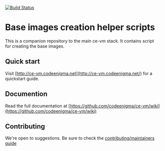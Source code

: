 [![Build Status](https://travis-ci.org/codeenigma/ce-vm-base.svg?branch=8.x)](https://travis-ci.org/codeenigma/ce-vm-base.svg?branch=8.x)
# Base images creation helper scripts

This is a companion repository to the main ce-vm stack. 
It contains script for creating the base images.
## Quick start

Visit [http://ce-vm.codeenigma.net](http://ce-vm.codeenigma.net/) for a quickstart guide.

## Documention

Read the full documentation at [https://github.com/codeenigma/ce-vm/wiki](https://github.com/codeenigma/ce-vm/wiki)

## Contributing

We're open to suggestions. Be sure to check the [contributing/maintainers guide](https://github.com/codeenigma/ce-vm/blob/master/CONTRIBUTING.md)
